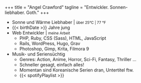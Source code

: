 +++
title = "Angel Crawford"
tagline = "Entwickler. Sonnen-<br>liebhaber. Goth."
+++

* Sonne und Wärme Liebhaber | <small>über 25°C | 77 °F</small>
* {{< birthDate >}} Jahre jung
* Web Entwickler | <small><span style="color: darkred;"><i class="fas fa-heart"></i></span> meine Arbeit</small>
  * PHP, Ruby, CSS (Sass), HTML, JavaScript
  * Rails, WordPress, Hugo, Grav
  * Photoshop, Gimp, Krita, Filmora 9
* Musik- und Seriensüchtig
  * Genres: Action, Anime, Horror, Sci-Fi, Fantasy, Thriller ...
  * Schneller gesagt, einfach alles!
  * Momentan sind Koreanische Serien dran, Untertitel ftw.
  * {{< spotifyPlaylist >}}

